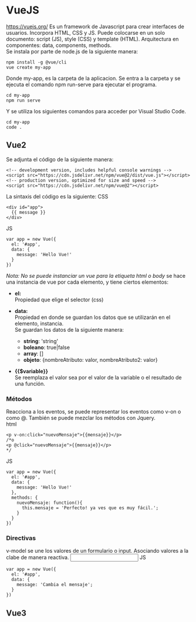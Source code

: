 # VueJS
https://vuejs.org/
Es un framework de Javascript para crear interfaces de usuarios. Incorpora HTML, CSS y JS. Puede colocarse en un solo documento: script (JS), style (CSS) y template (HTML). Arquitectura en componentes: data, components, methods.  
Se instala por parte de node.js de la siguiente manera:
```
npm install -g @vue/cli
vue create my-app
```
Donde my-app, es la carpeta de la aplicacion. Se entra a la carpeta y se ejecuta el comando npm run-serve para ejecutar el programa. 
```
cd my-app
npm run serve
```
Y se utiliza los siguientes comandos para acceder por Visual Studio Code.
```
cd my-app
code .
```
## Vue2
Se adjunta el código de la siguiente manera: 
```
<!-- development version, includes helpful console warnings -->
<script src="https://cdn.jsdelivr.net/npm/vue@2/dist/vue.js"></script>
<!-- production version, optimized for size and speed -->
<script src="https://cdn.jsdelivr.net/npm/vue@2"></script>
```
La sintaxis del código es la siguiente: 
CSS
```
<div id="app">
  {{ message }}
</div>
```
JS
```
var app = new Vue({
  el: '#app',
  data: {
    message: 'Hello Vue!'
  }
})
```
*Nota: No se puede instanciar un vue para la etiqueta html o body*
se hace una instancia de vue por cada elemento, y tiene ciertos elementos:
* **el:**  
Propiedad que elige el selector (css)
* **data:**  
Propiedad en donde se guardan los datos que se utilizarán en el elemento, instancia.  
Se guardan los datos de la siguiente manera:
  * **string**: 'string'
  * **boleano**: true|false
  * **array**: []
  * **objeto**: {nombreAtributo: valor, nombreAtributo2: valor}
 
* **{{$variable}}**  
Se reemplaza el valor sea por el valor de la variable o el resultado de una función. 
### Métodos
Reacciona a los eventos, se puede representar los eventos como v-on o como @. También se puede mezclar los métodos con Jquery.  
html
```
<p v-on:click="nuevoMensaje">{{mensaje}}</p>
/*o
<p @click="nuevoMensaje">{{mensaje}}</p>
*/
```
JS
```
var app = new Vue({
  el: '#app',
  data: {
    message: 'Hello Vue!'
  }, 
  methods: {
    nuevoMensaje: function(){
      this.mensaje = 'Perfecto! ya ves que es muy fácil.';
    }
  }
})
```
### Directivas
v-model se une los valores de un formulario o input. Asociando valores a la clabe de manera reactiva. 
<input v-model="mensaje" class="prueba">
JS
```
var app = new Vue({
  el: '#app',
  data: {
    message: 'Cambia el mensaje';
  }
})
```

## Vue3
